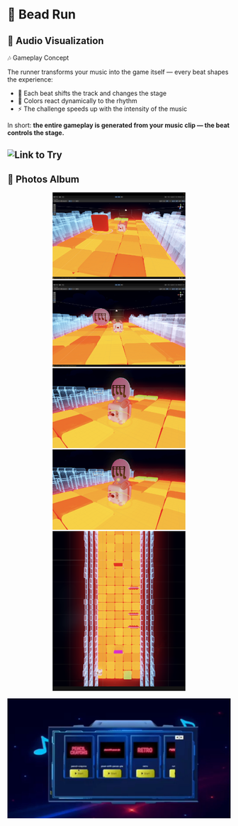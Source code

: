 # 🚀    Bead Run 
## 📖 Audio Visualization 

🎶 Gameplay Concept  

The runner transforms your music into the game itself — every beat shapes the experience:  

- 🎵 Each beat shifts the track and changes the stage  
- 🌈 Colors react dynamically to the rhythm  
- ⚡ The challenge speeds up with the intensity of the music  

In short: **the entire gameplay is generated from your music clip — the beat controls the stage.**

## ![Link to Try  ](https://nahla-almassri.itch.io/beat-run)


## 📖 Photos Album 
<p align="center">
  <img src="IMG/2.png" width="300">
   <img src="IMG/5.png" width="300">
   <img src="IMG/3.png" width="300">
   <img src="IMG/3.png" width="300">
   <img src="IMG/4.png" width="300">
</p>

[![Watch the video](IMG/Capture.JPG)](https://youtu.be/-FbXdE3boGo)
